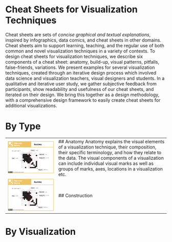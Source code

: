 # Cheat Sheets for Visualization Techniques

Cheat sheets are sets of _concise graphical and textual explanations_, inspired by infographics, data comics, and cheat sheets in other domains. Cheat sheets aim to support learning, teaching, and the regular use of both common and novel visualization techniques in a variety of contexts. To design cheat sheets for visualization techniques, we describe six components of a cheat sheet: anatomy, build-up, visual patterns, pitfalls, false-friends, variations. We present examples for several visualization techniques, created through an iterative design process which involved data science and visualization teachers, visual designers and students. In a qualitative and iterative user study, we gather subjective feedback from participants, show readability and usefulness of our cheat sheets, and iterated on their design. We bring this together as a design methodology, with a comprehensive design framework to easily create cheat sheets for additional visualizations. 

# By Type

<table>
   <tr width="200px">
      <td><img style="margin-right: 10px;" src="figures/anatomy.png"></td>  
      <td>## Anatomy 
     Anatomy explains the visual elements of a visualization technique, their composition, their specific terminology, and how they relate to the data. The visual components of a visualization can include individual visual marks as well as groups of marks, axes, locations in a visualization etc.
      </td>
   </tr>
   <tr>
      <td><img style="width: 200px; margin-right: 10px;" src="figures/anatomy.png"></td>  
      <td>## Construction </td>
  </tr>
</table>  


# By Visualization
